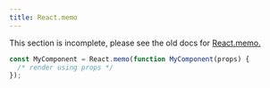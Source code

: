 ```yaml
---
title: React.memo
---
```


<Wip>

This section is incomplete, please see the old docs for [React.memo.](https://reactjs.org/docs/react-api.html#reactmemo)

</Wip>


<Intro>

```js
const MyComponent = React.memo(function MyComponent(props) {
  /* render using props */
});
```

</Intro>

<InlineToc />
